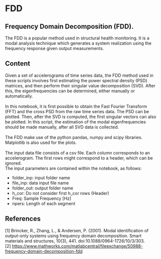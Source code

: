# FDD
## Frequency Domain Decomposition (FDD).
The FDD is a popular method used in structural health monitoring. It is a modal analysis technique which generates a system realization using the frequency response given output measurements.

## Content
Given a set of accelerograms of time series data, the FDD method used in these scripts involves first estimating the power spectral density (PSD) matrices, and then perform their singular value decomposition (SVD). After this, the eigenfrequencies can be determined, either manually or automatically.<br>
<br>
In this notebook, it is first possible to obtain the Fast Fourier Transform (FFT) and the cross PSD from the raw time series data. The PSD can be plotted. Then, after the SVD is computed, the first singular vectors can also be plotted. In this script, the estimation of the modal eigenfrequencies should be made manually, after all SVD data is collected. <br>
<br>
The FDD make use of the python pandas, numpy and scipy libraries. Matplotlib is also used for the plots.<br>
<br>
The input data file consists of a csv file. Each column corresponds to an accelerogram. The first rows might correspond to a header, which can be ignored. <br>
The input parameters are contained within the notebook, as follows: <br>
- folder_inp: input folder name <br>
- file_inp: data input file name <br>
- folder_out: output folder name <br>
- h_cor: Do not consider first h_cor rows (Header) <br>
- Freq: Sample Frequency [Hz] <br>
- npers: Length of each segment <br>

## References
[1] Brincker, R., Zhang, L., & Andersen, P. (2001). Modal identification of output-only systems using frequency domain decomposition. Smart materials and structures, 10(3), 441. doi:10.1088/0964-1726/10/3/303.<br>
[2] https://www.mathworks.com/matlabcentral/fileexchange/50988-frequency-domain-decomposition-fdd <br>

